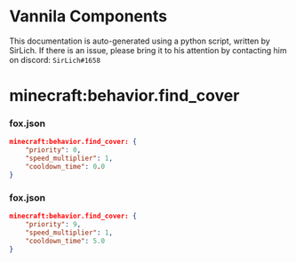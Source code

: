 # Vannila Components
This documentation is auto-generated using a python script, written by SirLich. If there is an issue, please bring it to his attention by contacting him on discord: `SirLich#1658`

# minecraft:behavior.find_cover
### fox.json
```JSON
minecraft:behavior.find_cover: {
    "priority": 0,
    "speed_multiplier": 1,
    "cooldown_time": 0.0
}
```

### fox.json
```JSON
minecraft:behavior.find_cover: {
    "priority": 9,
    "speed_multiplier": 1,
    "cooldown_time": 5.0
}
```

